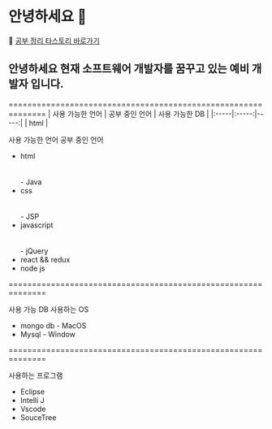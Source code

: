 # 안녕하세요 👋


🔖 [공부 정리 타스토리 바로가기](https://duridan-program.tistory.com/)


## 안녕하세요 현재 소프트웨어 개발자를 꿈꾸고 있는 예비 개발자 입니다.

============================================================== 
|  사용 가능한 언어  |  공부 중인 언어  | 사용 가능한 DB  |
|:-----|:-----:|-----:|
| html | 

사용 가능한 언어                     <tr><tr><tr>공부 중인 언어
- html                         <br><br><br> - Java
- css                          <br><br><br> - JSP
- javascript                   <br><br><br> - jQuery
- react && redux
- node js 

==============================================================

사용 가능 DB                   사용하는 OS 
- mongo db                   - MacOS
- Mysql                      - Window
 
 ==============================================================

사용하는 프로그램
- Eclipse
- Intelli J
- Vscode 
- SouceTree





